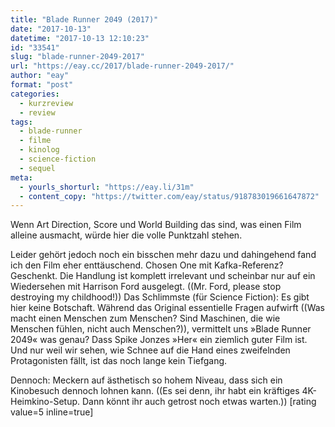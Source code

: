 ```yaml
---
title: "Blade Runner 2049 (2017)"
date: "2017-10-13"
datetime: "2017-10-13 12:10:23"
id: "33541"
slug: "blade-runner-2049-2017"
url: "https://eay.cc/2017/blade-runner-2049-2017/"
author: "eay"
format: "post"
categories:
  - kurzreview
  - review
tags:
  - blade-runner
  - filme
  - kinolog
  - science-fiction
  - sequel
meta:
  - yourls_shorturl: "https://eay.li/31m"
  - content_copy: "https://twitter.com/eay/status/918783019661647872"
---
```


Wenn Art Direction, Score und World Building das sind, was einen Film alleine ausmacht, würde hier die volle Punktzahl stehen.

Leider gehört jedoch noch ein bisschen mehr dazu und dahingehend fand ich den Film eher enttäuschend. Chosen One mit Kafka-Referenz? Geschenkt. Die Handlung ist komplett irrelevant und scheinbar nur auf ein Wiedersehen mit Harrison Ford ausgelegt. ((Mr. Ford, please stop destroying my childhood!)) Das Schlimmste (für Science Fiction): Es gibt hier keine Botschaft. Während das Original essentielle Fragen aufwirft ((Was macht einen Menschen zum Menschen? Sind Maschinen, die wie Menschen fühlen, nicht auch Menschen?)), vermittelt uns »Blade Runner 2049« was genau? Dass Spike Jonzes »Her« ein ziemlich guter Film ist. Und nur weil wir sehen, wie Schnee auf die Hand eines zweifelnden Protagonisten fällt, ist das noch lange kein Tiefgang.

Dennoch: Meckern auf ästhetisch so hohem Niveau, dass sich ein Kinobesuch dennoch lohnen kann. ((Es sei denn, ihr habt ein kräftiges 4K-Heimkino-Setup. Dann könnt ihr auch getrost noch etwas warten.)) \[rating value=5 inline=true\]
